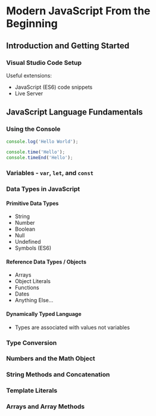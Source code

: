 # Modern JavaScript From the Beginning

## Introduction and Getting Started

### Visual Studio Code Setup

Useful extensions:
* JavaScript (ES6) code snippets
* Live Server

## JavaScript Language Fundamentals

### Using the Console

```javascript
console.log('Hello World');

console.time('Hello');
console.timeEnd('Hello');
```

### Variables - `var`, `let`, and `const`

### Data Types in JavaScript

#### Primitive Data Types

* String
* Number
* Boolean
* Null
* Undefined
* Symbols (ES6)

#### Reference Data Types / Objects

* Arrays
* Object Literals
* Functions
* Dates
* Anything Else...

#### Dynamically Typed Language

* Types are associated with values not variables

### Type Conversion

### Numbers and the Math Object

### String Methods and Concatenation

### Template Literals

### Arrays and Array Methods
